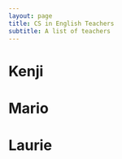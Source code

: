```yaml
---
layout: page
title: CS in English Teachers
subtitle: A list of teachers
---
```


# Kenji
# Mario
# Laurie



